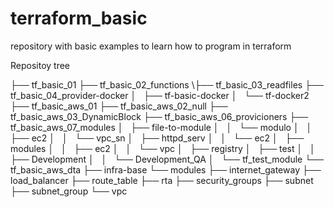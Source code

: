 # terraform_basic
repository with basic examples to learn how to program in terraform

Repositoy tree

├── tf_basic_01
├── tf_basic_02_functions
\├── tf_basic_03_readfiles
├── tf_basic_04_provider-docker
│   ├── tf-basic-docker
│   └── tf-docker2
├── tf_basic_aws_01
├── tf_basic_aws_02_null
├── tf_basic_aws_03_DynamicBlock
├── tf_basic_aws_06_provicioners
├── tf_basic_aws_07_modules
│   ├── file-to-module
│   │   └── modulo
│   │       ├── ec2
│   │       └── vpc_sn
│   ├── httpd_serv
│   │   └── ec2
│   ├── modules
│   │   ├── ec2
│   │   └── vpc
│   ├── registry
│   ├── test
│   │   ├── Development
│   │   └── Development_QA
│   └── tf_test_module
└── tf_basic_aws_dta
    ├── infra-base
    └── modules
        ├── internet_gateway
        ├── load_balancer
        ├── route_table
        ├── rta
        ├── security_groups
        ├── subnet
        ├── subnet_group
        └── vpc
